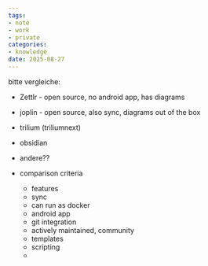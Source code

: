 ```yaml
---
tags:
- note
- work
- private
categories:
- knowledge
date: 2025-08-27
---
```





bitte vergleiche:
* Zettlr - open source, no android app, has diagrams
* joplin - open source, also sync, diagrams out of the box 
* trilium (triliumnext)
* obsidian
* andere??


* comparison criteria
	* features
	* sync 
	* can run as docker
	* android app
	* git integration
	* actively maintained, community
	* templates
	* scripting
	* 